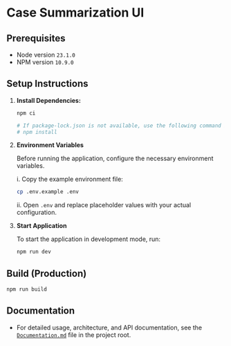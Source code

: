 # Case Summarization UI

## Prerequisites

-   Node version `23.1.0`
-   NPM version `10.9.0`

## Setup Instructions

1. **Install Dependencies:**

    ```bash
    npm ci

    # If package-lock.json is not available, use the following command instead:
    # npm install
    ```

2. **Environment Variables**

    Before running the application, configure the necessary environment variables.

    i. Copy the example environment file:

    ```sh
    cp .env.example .env
    ```

    ii. Open `.env` and replace placeholder values with your actual configuration.

3. **Start Application**

    To start the application in development mode, run:

    ```bash
    npm run dev
    ```

## Build (Production)

  ```bash
  npm run build
  ```

## Documentation

- For detailed usage, architecture, and API documentation, see the [`Documentation.md`](./Documentation.md) file in the project root.
